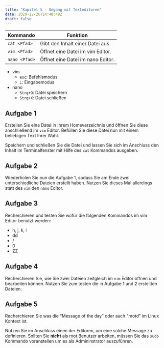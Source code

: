 ```yaml
---
title: "Kapitel 5 - Umgang mit Texteditoren"
date: 2020-12-26T14:48:48Z
draft: false
---
```


| Kommando      | Funktion      |
| ------------- | ------------- |
| `cat <Pfad>` | Gibt den Inhalt einer Datei aus. |
| `vim <Pfad>` | Öffnet eine Datei im vim Editor. |
| `nano <Pfad>` | Öffnet eine Datei im nano Editor. |

- vim
  - `esc`: Befehlsmodus
  - `i`: Eingabemodus
- nano
  - `Strg+O`: Datei speichern
  - `Strg+X`: Datei schließen

## Aufgabe 1
Erstellen Sie eine Datei in Ihrem Homeverzeichnis und öffnen Sie diese anschließend im `vim` Editor. Befüllen Sie diese Datei nun mit einem beliebigen Text Ihrer Wahl.

Speichern und schließen Sie die Datei und lassen Sie sich im Anschluss den Inhalt im Terminalfenster mit Hilfe des `cat` Kommandos ausgeben.

## Aufgabe 2
Wiederholen Sie nun die Aufgabe 1, sodass Sie am Ende zwei unterschiedliche Dateien erstellt haben. Nutzen Sie dieses Mal allerdings statt des `vim` den `nano` Editor.

## Aufgabe 3
Recherchieren und testen Sie wofür die folgenden Kommandos im vim Editor benutzt werden:

- h, j, k, l
- dd
- /
- 0
- ZZ

## Aufgabe 4
Recherchieren Sie, wie Sie zwei Dateien zeitgleich im `vim` Editor öffnen und bearbeiten können. Nutzen Sie zum testen die in Aufgabe 1 und 2 erstellten Dateien.

## Aufgabe 5
Recherchieren Sie was die “Message of the day” oder auch "motd" im Linux Kontext ist.

Nutzen Sie im Anschluss einen der Editoren, um eine solche Message zu definieren. Sollten Sie **nicht** als root Benutzer arbeiten, müssen Sie das `sudo ` Kommando voranstellen um es als Admininstrator auszuführen.